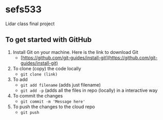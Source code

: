 # sefs533
Lidar class final project


## To get started with GitHub
1.	Install Git on your machine. Here is the link to download Git
    * [https://github.com/git-guides/install-git](https://github.com/git-guides/install-git)
2.	To clone (copy) the code locally
    * `git clone (link)` 
3.	To add 
    * `git add filename` (adds just filename)
    * `git add -p` (adds all the files in repo (locally) in a interactive way
4.	To commit the changes
    * `git commit -m 'Message here'`
5.	To push the changes to the cloud repo
    * `git push` 
